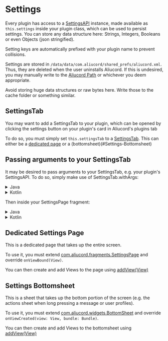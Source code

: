 # Settings

Every plugin has access to a [SettingsAPI](https://aliucord.github.io/dokka/html/-aliucord/com.aliucord.api/-settings-a-p-i) instance, 
made available as `this.settings` inside your plugin class, 
which can be used to persist settings. You can store any data structure here: Strings, Integers, Booleans or even Objects (json stringified).

Setting keys are automatically prefixed with your plugin name to prevent collisions.

Settings are stored in `/data/data/com.aliucord/shared_prefs/aliucord.xml`. Thus, they are deleted when the user uninstalls Aliucord.
If this is undesired, you may manually write to the [Aliucord Path](https://aliucord.github.io/dokka/html/-aliucord/com.aliucord/-constants/-b-a-s-e_-p-a-t-h.html)
or whichever you deem appropriate.

Avoid storing huge data structures or raw bytes here. Write those to the cache folder or something similar.


## SettingsTab

You may want to add a SettingsTab to your plugin, which can be opened by clicking the settings button on your plugin's card in 
Aliucord's plugins tab

To do so, you must simply set `this.settingsTab` to a [SettingsTab](https://aliucord.github.io/dokka/html/-aliucord/com.aliucord.entities/-plugin/-settings-tab). 
This can either be a [dedicated page](#Dedicated-Settings-Page) or a (bottomsheet)(#Settings-Bottomsheet)

## Passing arguments to your SettingsTab

It may be desired to pass arguments to your SettingsTab, e.g. your plugin's SettingsAPI. 
To do so, simply make use of SettingsTab.withArgs:

<details>
<summary>Java</summary>
<br>

```java
public class MyPlugin extends Plugin {
    public MyPlugin() {
        settingsTab = new SettingsTab(MySettingsPage.class).withArgs(settings);
    }
}
```
</details>

<details>
<summary>Kotlin</summary>
<br>

```kt
class MyPlugin : Plugin() {
    init {
        settingsTab = SettingsTab(MySettingsPage::class.java).withArgs(settings)
    }
}
```
</details>

Then inside your SettingsPage fragment:

<details>
<summary>Java</summary>
<br>

```java
public class MySettingsPage extends SettingsPage {
    private final SettingsAPI mSettings;
    
    public MySettingsPage(SettingsAPI settings) {
        mSettings = settings;
    }
}
```
</details>

<details>
<summary>Kotlin</summary>
<br>

```kt
class MySettingsPage(mSettings: SettingsAPI : SettingsPage() {
    
}
```
</details>


## Dedicated Settings Page

This is a dedicated page that takes up the entire screen.

To use it, you must extend 
[com.aliucord.fragments.SettingsPage](https://aliucord.github.io/dokka/html/-aliucord/com.aliucord.fragments/-settings-page)
and override `onViewBound(View)`. 

You can then create and add Views to the page using 
[addView(View)](https://aliucord.github.io/dokka/html/-aliucord/com.aliucord.fragments/-settings-page/add-view.html)


## Settings Bottomsheet

This is a sheet that takes up the bottom portion of the screen (e.g. the actions sheet when long pressing a message or user profiles).

To use it, you must extend [com.aliucord.widgets.BottomSheet](https://aliucord.github.io/dokka/html/-aliucord/com.aliucord.widgets/-bottom-sheet)
and override `onViewCreated(view: View, bundle: Bundle)`.

You can then create and add Views to the bottomsheet using
[addView(View)](https://aliucord.github.io/dokka/html/-aliucord/com.aliucord.widgets/-bottom-sheet/add-view.html)

